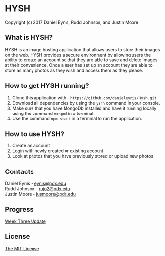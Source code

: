 HYSH 
====== 

Copyright (c) 2017 Daniel Eynis, Rudd Johnson, and Justin Moore
<br />

What is HYSH? 
---------- 

HYSH is an image hosting application that allows users to store their images on the web. HYSH provides a secure environment by allowing users the ability to create an account so that they are able to save and delete images at their convenience. Once a user has set up an account they are able to store as many photos as they wish and access them as they please.

How to get HYSH running? 
----------     
1. Clone this application with - `https://github.com/danieleynis/Hysh.git`     
2. Download all dependencies by using the `yarn` command in your console.     
3. Make sure that you have MongoDb installed and have it running locally using the command `mongod` in a terminal.     
4. Use the command `npm start` in a terminal to run the application. 

How to use HYSH? 
--------

1. Create an account 
2. Login with newly created or existing account
3. Look at photos that you have previously stored or upload new photos

Contacts
--------
Daniel Eynis - eynis@pdx.edu <br />
Rudd Johnson - rujo2@pdx.edu <br />
Justin Moore - jusmoore@pdx.edu <br />

Progress
---------
[Week Three Update](https://github.com/danieleynis/Hysh/blob/master/weekthree.md)

## License 

[The MIT License](http://opensource.org/licenses/MIT)

